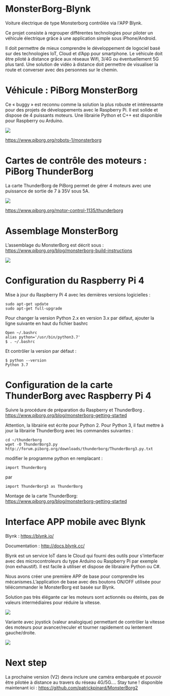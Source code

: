 # MonsterBorg-Blynk
Voiture électrique de type Monsterborg contrôlée via l'APP Blynk.

Ce projet consiste à regrouper différentes technologies pour piloter un véhicule électrique grâce à une application simple 
sous iPhone/Android.

Il doit permettre de mieux comprendre le développement de logociel basé sur des technologies IoT, Cloud et d’App pour 
smartphone. Le véhicule doit être piloté à distance grâce aux réseaux Wifi, 3/4G ou éventuellement 5G plus tard. 
Une solution de vidéo à distance doit permettre de visualiser la route et converser avec des personnes sur le chemin.

# Véhicule : PiBorg MonsterBorg
Ce « buggy » est reconnu comme la solution la plus robuste et intéressante pour des projets de développements avec le Raspberry Pi. Il est solide et dispose de 4 puissants moteurs. Une librairie Python et C++ est disponible pour Raspberry ou Arduino.

![](images/MonsterBorgV1.png)

https://www.piborg.org/robots-1/monsterborg

# Cartes de contrôle des moteurs : PiBorg ThunderBorg
La carte ThunderBorg de PiBorg permet de gérer 4 moteurs avec une puissance de sortie de 7 à 35V sous 5A.

![](images/Thunderborg.png)

https://www.piborg.org/motor-control-1135/thunderborg

# Assemblage MonsterBorg

L’assemblage du MonsterBorg est décrit sous :
    https://www.piborg.org/blog/monsterborg-build-instructions

![](images/Monsterborg2.png)

# Configuration du Raspberry Pi 4
Mise à jour du Raspberry Pi 4 avec les dernières versions logicielles :

    sudo apt-get update
    sudo apt-get full-upgrade

Pour changer la version Python 2.x en version 3.x par défaut, ajouter la ligne suivante
en haut du fichier bashrc

    Open ~/.bashrc
    alias python='/usr/bin/python3.7'
    $ . ~/.bashrc
    
Et contrôler la version par défaut :

    $ python --version
    Python 3.7
   
# Configuration de la carte ThunderBorg avec Raspberry Pi 4
Suivre la procédure de préparation du Raspberry et ThunderBorg .
    https://www.piborg.org/blog/monsterborg-getting-started

Attention, la librairie est écrite pour Python 2. Pour Python 3, il faut mettre à jour la librairie ThunderBorg avec les commandes suivantes :

    cd ~/thunderborg
    wget -O ThunderBorg3.py
    http://forum.piborg.org/downloads/thunderborg/ThunderBorg3.py.txt

modifier le programme python en remplacant :

    import ThunderBorg
par

    import ThunderBorg3 as ThunderBorg
    
Montage de la carte ThunderBorg: 
    https://www.piborg.org/blog/monsterborg-getting-started
    
# Interface APP mobile avec Blynk

Blynk : https://blynk.io/

Documentation : http://docs.blynk.cc/

Blynk est un service IoT dans le Cloud qui fourni des outils pour s'interfacer avec des microcontroleurs du type Arduino ou Raspberry Pi par exemple (non exhaustif). Il est facile à utiliser et dispose de libraiaire Python ou C#.

Nous avons créer une première APP de base pour comprendre les mécanismes.L’application de base avec des boutons ON/OFF utilisée pour télécommander le MonsterBorg est basée sur Blynk. 

Solution pas très élégante car les moteurs sont actionnés ou éteints, pas de valeurs intermédiaires pour réduire la vitesse.

![](images/BlynkApp.png)

Variante avec joystick (valeur analogique) permettant de contrôler la vitesse des moteurs pour avancer/reculer et tourner rapidement ou lentement gauche/droite.

![](images/BlynkApp2.png)

# Next step

La prochaine version (V2) devra inclure une caméra embarquée et pouvoir être pilotée à distance au travers du réseau 4G/5G....
Stay tune ! disponible maintenant ici : https://github.com/patrickpinard/MonsterBorg2
